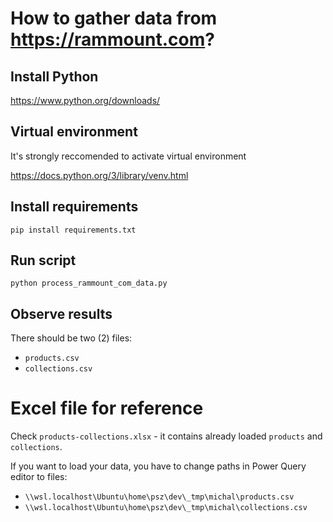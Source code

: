 # How to gather data from https://rammount.com?

## Install Python
https://www.python.org/downloads/


## Virtual environment
It's strongly reccomended to activate virtual environment

https://docs.python.org/3/library/venv.html


## Install requirements
```shell
pip install requirements.txt 
```

## Run script
```shell
python process_rammount_com_data.py 
```

## Observe results
There should be two (2) files:
* `products.csv`
* `collections.csv`


# Excel file for reference

Check `products-collections.xlsx` - it contains already loaded `products` and `collections`.

If you want to load your data, you have to change paths in Power Query editor to files:
* `\\wsl.localhost\Ubuntu\home\psz\dev\_tmp\michal\products.csv`
* `\\wsl.localhost\Ubuntu\home\psz\dev\_tmp\michal\collections.csv`
